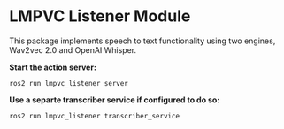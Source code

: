 # LMPVC Listener Module

This package implements speech to text functionality using two engines, Wav2vec 2.0 and OpenAI Whisper.

**Start the action server:**
```
ros2 run lmpvc_listener server
```

**Use a separte transcriber service if configured to do so:**
```
ros2 run lmpvc_listener transcriber_service
```